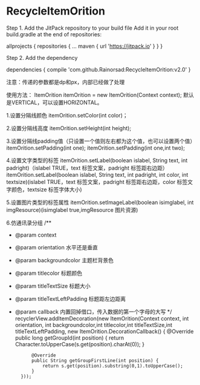 # RecycleItemOrition
Step 1. Add the JitPack repository to your build file
Add it in your root build.gradle at the end of repositories:

allprojects {
		repositories {
			...
			maven { url 'https://jitpack.io' }
		}
	}
  
Step 2. Add the dependency

dependencies {
	        compile 'com.github.Rainorsad:RecycleItemOrition:v2.0'
	}
	
注意：传递的参数都是dp和px，内部已经做了处理

使用方法：
ItemOrition itemOrition = new ItemOrition(Context context);
默认是VERTICAL，可以设置HORIZONTAL。

1.设置分隔线颜色
itemOrition.setColor(int color)；

2.设置分隔线高度
itemOrition.setHeight(int height);

3.设置分隔线padding值（只设置一个值则左右都为这个值，也可以设置两个值）
itemOrition.setPadding(int one);
itemOrition.setPadding(int one,int two);

4.设置文字类型的标签
itemOrition.setLabel(boolean islabel, String text, int padright)（islabel TRUE，text 标签文案，padright 标签距右边距）
itemOrition.setLabel(boolean islabel, String text, int padright, int color, int textsize)(islabel TRUE，text 标签文案，padright 标签距右边距，color 标签文字颜色，textsize 标签字体大小)

5.设置图片类型的标签属性
itemOrition.setImageLabel(boolean isimglabel, int imgResource)(isimglabel true,imgResource 图片资源)

6.仿通讯录分组
/**
* @param context
* @param orientation 水平还是垂直
* @param backgroundcolor  主题栏背景色
* @param titlecolor 标题颜色
* @param titleTextSize 标题大小
* @param titleTextLeftPadding 标题距左边距离
* @param callback 内置回掉借口，传入数据的第一个字母的大写
 */
 recyclerView.addItemDecoration(new ItemOrition(Context context, int orientation, int backgroundcolor,int titlecolor,int
 titleTextSize,int titleTextLeftPadding, new ItemOrition.DecorationCallback() {
            @Override
            public long getGroupId(int position) {
                return Character.toUpperCase(s.get(position).charAt(0));
            }

            @Override
            public String getGroupFirstLine(int position) {
                return s.get(position).substring(0,1).toUpperCase();
            }
        }));
